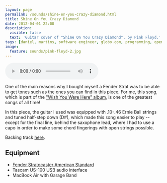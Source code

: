 ```yaml
---
layout: page
permalink: /sounds/shine-on-you-crazy-diamond.html
title: Shine On You Crazy Diamond
date: 2012-04-01 22:00
description:
  visible: false
  text: 'Guitar cover of "Shine On You Crazy Diamond", by Pink Floyd.'
tags: [daniel, martins, software engineer, globo.com, programming, open source, about, who is]
image:
  feature: sounds/pink-floyd-2.jpg
---
```


<p>
  <audio controls>
    <source src="https://s3.amazonaws.com/danielmartins-blog/sounds/shine-on-you-crazy-diamond.mp3" type="audio/mpeg">
  </audio>
</p>

One of the main reasons why I bought myself a Fender Strat was to be able to get
tones such as the ones you can find in this piece. For me, this song, which is
part of the
["Wish You Were Here" album](http://en.wikipedia.org/wiki/Wish_You_Were_Here_(Pink_Floyd_album)),
is one of the greatest songs of all time!

In this piece, the guitar I used was equipped with .10-.46 Ernie Ball strings
and tuned half-step down (D#), which made this song easier to play -- except
for the final line, behind the saxophone lead, where I had to use a capo in
order to make some chord fingerings with open strings possible.

Backing track [here](http://www.guitarbackingtrack.com/play/pink_floyd/shine_on_you_crazy_diamond_(2).htm).

## Equipment

* [Fender Stratocaster American Standard](http://www.fender.com/series/american-standard/american-standard-stratocaster-maple-fingerboard-black/)
* Tascam US-100 USB audio interface
* MacBook Air with Garage Band
